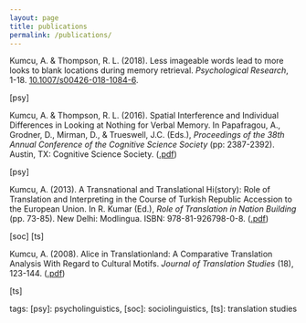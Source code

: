```yaml
---
layout: page
title: publications
permalink: /publications/
---
```


<p>Kumcu, A. & Thompson, R. L. (2018). Less imageable words lead to more looks to blank locations during memory retrieval. <i>Psychological Research</i>, 1-18. <a href="https://link.springer.com/article/10.1007%2Fs00426-018-1084-6" target="_blank">10.1007/s00426-018-1084-6</a>.</p> [psy]
<p>Kumcu, A. & Thompson, R. L. (2016). Spatial Interference and Individual Differences in Looking at Nothing for Verbal Memory. In Papafragou, A., Grodner, D., Mirman, D., & Trueswell, J.C. (Eds.), <i>Proceedings of the 38th Annual Conference of the Cognitive Science Society</i> (pp: 2387-2392). Austin, TX: Cognitive Science Society. (<a href="alperkumcu.github.io/Effect of Speech Rate and Overlapping on Multimodal Language Processing.pdf" target="_blank">.pdf</a>)</p> [psy]
<p>Kumcu, A. (2013). A Transnational and Translational Hi(story): Role of Translation and Interpreting in the Course of Turkish Republic Accession to the European Union. In R. Kumar (Ed.), <i>Role of Translation in Nation Building</i> (pp. 73-85). New Delhi: Modlingua. ISBN: 978-81-926798-0-8. (<a href="alperkumcu.github.io/Effect of Speech Rate and Overlapping on Multimodal Language Processing.pdf" target="_blank">.pdf</a>)</p> [soc] [ts]
<p>Kumcu, A. (2008). Alice in Translationland: A Comparative Translation Analysis With Regard to Cultural Motifs. <i>Journal of Translation Studies</i> (18), 123-144. (<a href="alperkumcu.github.io/Effect of Speech Rate and Overlapping on Multimodal Language Processing.pdf" target="_blank">.pdf</a>)</p> [ts]

tags: [psy]: psycholinguistics, [soc]: sociolinguistics, [ts]: translation studies
